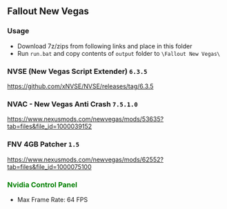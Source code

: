 ## Fallout New Vegas
### Usage
* Download 7z/zips from following links and place in this folder
* Run `run.bat` and copy contents of `output` folder to `\Fallout New Vegas\`
### NVSE (New Vegas Script Extender) `6.3.5`
https://github.com/xNVSE/NVSE/releases/tag/6.3.5
### NVAC - New Vegas Anti Crash `7.5.1.0`
https://www.nexusmods.com/newvegas/mods/53635?tab=files&file_id=1000039152
### FNV 4GB Patcher `1.5`
https://www.nexusmods.com/newvegas/mods/62552?tab=files&file_id=1000075100
### <span style="color:green">Nvidia Control Panel</span>
* Max Frame Rate: 64 FPS
